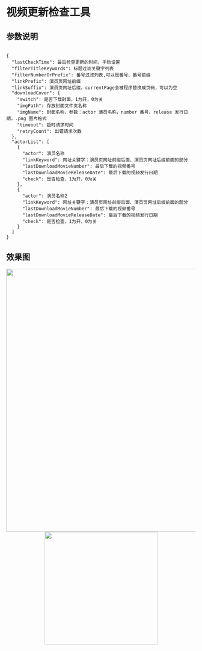 # 视频更新检查工具

## 参数说明

```

{
  "lastCheckTime": 最后检查更新的时间，手动设置
  "filterTitleKeywords": 标题过滤关键字列表
  "filterNumberOrPrefix": 番号过滤列表,可以是番号、番号前缀
  "linkPrefix": 演员页网址前缀
  "linkSuffix": 演员页网址后缀，currentPage会被程序替换成页码，可以为空
  "downloadCover": {
    "switch": 是否下载封面，1为开，0为关
    "imgPath": 存放封面文件夹名称
    "imgName": 封面名称，参数：actor 演员名称，number 番号，release 发行日期，.png 图片格式
    "timeout": 超时请求时间
    "retryCount": 出错请求次数
  },
  "actorList": [
    {
      "actor": 演员名称
      "linkKeyword": 网址关键字：演员页网址前缀后面、演员页网址后缀前面的部分
      "lastDownloadMovieNumber": 最后下载的视频番号
      "lastDownloadMovieReleaseDate": 最后下载的视频发行日期
      "check": 是否检查，1为开，0为关
    },
    {
      "actor": 演员名称2
      "linkKeyword": 网址关键字：演员页网址前缀后面、演员页网址后缀前面的部分
      "lastDownloadMovieNumber": 最后下载的视频番号
      "lastDownloadMovieReleaseDate": 最后下载的视频发行日期
      "check": 是否检查，1为开，0为关
    }
  ]
}

```
## 效果图
<div align="center">
<img src="https://github.com/moyy996/CheckMovieUpdate/blob/main/Img/main.png" height="700">
<img src="https://github.com/moyy996/CheckMovieUpdate/blob/main/Img/image.png" height="300">
</div>


